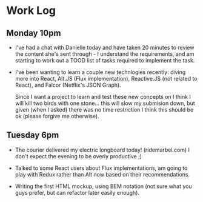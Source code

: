 # Work Log

## Monday 10pm

- I've had a chat with Danielle today and have taken 20 minutes to review the content
  she's sent through - I understand the requirements, and am starting to work out a
  TOOD list of tasks required to implement the task.

- I've been wanting to learn a couple new technlogies recently: diving more into
  React, Alt.JS (Flux implementation), Reactive.JS (not related to React),
  and Falcor (Netflix's JSON Graph).
  
  Since I want a project to learn and test these new concepts on I think I will kill
  two birds with one stone... this will slow my submision down, but given (when I asked)
  there was no time restriction I think this should be ok (please forgive me otherwise).

## Tuesday 6pm

- The courier delivered my electric longboard today! (ridemarbel.com) I don't expect
  the evening to be overly productive ;)

- Talked to some React users about Flux implementations, am going to play with Redux
  rather than Alt now based on their recommendations.

- Writing the first HTML mockup, using BEM notation (not sure what you guys prefer,
  but can refactor later easily enough).
